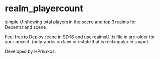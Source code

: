 # realm_playercount
 simple UI showing total players in the scene and top 3 realms for Decentraland scene.

Feel free to Deploy scene in SDK6 and use realmsUI.ts file in src folder for your project. (only works on land or estate that is rectangular in shape)

Developed by HPrivakos.
